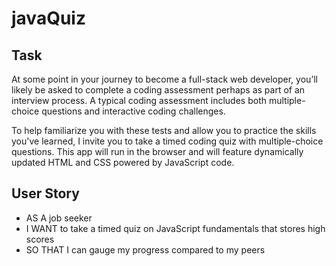 # javaQuiz

## Task

At some point in your journey to become a full-stack web developer, you’ll likely be asked to complete a coding assessment perhaps as part of an interview process. A typical coding assessment includes both multiple-choice questions and interactive coding challenges. 

To help familiarize you with these tests and allow you to practice the skills you've learned, I invite you to take a timed coding quiz with multiple-choice questions. This app will run in the browser and will feature dynamically updated HTML and CSS powered by JavaScript code. 

## User Story
<ul>
  <li>AS A job seeker</li>
  <li>I WANT to take a timed quiz on JavaScript fundamentals that stores high scores</li>
  <li>SO THAT I can gauge my progress compared to my peers</li>
</ul>
